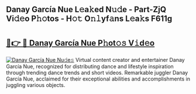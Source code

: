 ## Danay García Nue L𝚎a𝚔ed N𝚞𝚍e - Part-ZjQ Vi𝚍𝚎o P𝚑𝚘tos - H𝚘𝚝 O𝚗𝚕yf𝚊ns L𝚎a𝚔s F611g

# <h2><a href="http://kf7t52d.oniu.top/?m=Danay+Garc%c3%ada+Nue">🔗👉 🔴 Danay García Nue P𝚑ot𝚘𝚜 V𝚒d𝚎o</a></h2>

[![Danay García Nue Nu𝚍e𝚜](https://i.imgur.com/0qMVB7G.gif)](http://kf7t52d.oniu.top/?m=Danay+Garc%c3%ada+Nue)
Virtual content creator and entertainer Danay García Nue, recognized for distributing dance and lifestyle inspiration through trending dance trends and short videos. Remarkable juggler Danay García Nue, acclaimed for their exceptional abilities and accomplishments in juggling various objects.  
